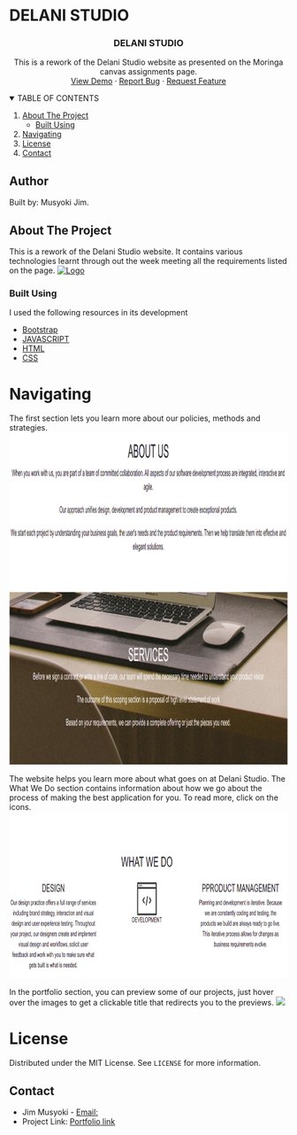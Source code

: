 # DELANI STUDIO

<p align="center">

  <h3 align="center">DELANI STUDIO</h3>
  <p align="center">
    This is a rework of the Delani Studio website as presented on the Moringa canvas assignments page.
    <br />
    <a href="https://fltoki.github.io/IP3">View Demo</a>
    ·
    <a href="#">Report Bug</a>
    ·
    <a href="#">Request Feature</a>
  </p>
  
   <details open="open">
      <summary>TABLE OF CONTENTS</summary>
      <ol>
        <li>
          <a href="#about-the-project">About The Project</a>
          <ul>
            <li><a href="#built-using">Built Using</a></li>
          </ul>
        </li>
        <li><a href="#Navigating">Navigating</a></li>
        <li><a href="#license">License</a></li>
        <li><a href="#contact">Contact</a></li>
      </ol>
    </details>
</p>

## Author
Built by: Musyoki Jim.

## About The Project

This is a rework of the Delani Studio website. It contains various technologies learnt through out the week meeting all the requirements listed on the page. 
<a href="https://github.com/othneildrew/Best-README-Template">
  <img src="images/intro_page.png" alt="Logo" width="850" height="650">
</a>

### Built Using
I used the following resources in its development
* [Bootstrap](https://getbootstrap.com)
* [JAVASCRIPT](https://javascript.com)
* [HTML](https://html.com)
* [CSS](https://css.com)

# Navigating
<p>
The first section lets you learn more about our policies, methods and strategies.
  <img src="assets/about_us.png" width="800" height="600">

The website helps you learn more about what goes on at Delani Studio. The What We Do section contains information about how we go about the process of making the best application for you. To read more, click on the icons.
  <img src="assets/what_we_do.png" width="800" height="300">
  
In the portfolio section, you can preview some of our projects, just hover over the images to get a clickable title that redirects you to the previews.
  <img src="assests/portfolio.png" src="800" height="500">
</p>

# License
Distributed under the MIT License. See `LICENSE` for more information.

## Contact
* Jim Musyoki - [Email:](https://musyokijim@gmail.com)
* Project Link: [Portfolio link](https://fltoki.github.io/ageProject)
